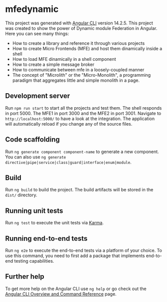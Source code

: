 # mfedynamic

This project was generated with [Angular CLI](https://github.com/angular/angular-cli) version 14.2.5.
This project was created to show the power of Dynamic module Federation in Angular. Here you can see many things:
- How to create a library and reference it through various projects
- How to create Micro Frontends (MFE) and host them dinamically inside a shell
- How to load MFE dinamically in a shell component
- How to create a simple message broker
- How to communicate between mfe in a loosely-coupled manner
- The concept of "Microlith" or the "Micro-Monolith", a programming paradigm that aggregates little and simple monolith in a page.

## Development server

Run `npm run start` to start all the projects and test them. The shell responds in port 5000. The MFE1 in port 3000 and the MFE2 in port 3001. Navigate to `http://localhost:5000/` to have a look at the integration. The application will automatically reload if you change any of the source files.

## Code scaffolding

Run `ng generate component component-name` to generate a new component. You can also use `ng generate directive|pipe|service|class|guard|interface|enum|module`.

## Build

Run `ng build` to build the project. The build artifacts will be stored in the `dist/` directory.

## Running unit tests

Run `ng test` to execute the unit tests via [Karma](https://karma-runner.github.io).

## Running end-to-end tests

Run `ng e2e` to execute the end-to-end tests via a platform of your choice. To use this command, you need to first add a package that implements end-to-end testing capabilities.

## Further help

To get more help on the Angular CLI use `ng help` or go check out the [Angular CLI Overview and Command Reference](https://angular.io/cli) page.
